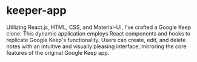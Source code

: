 # keeper-app
 Utilizing React.js, HTML, CSS, and Material-UI, I've crafted a Google Keep clone. This dynamic application employs React components and hooks to replicate Google Keep's functionality. Users can create, edit, and delete notes with an intuitive and visually pleasing interface, mirroring the core features of the original Google Keep app.
